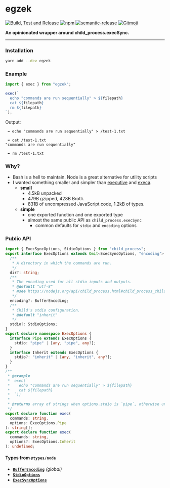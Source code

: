 # egzek

[![Build, Test and Release](https://github.com/hasparus/egzek/workflows/Build,%20Test%20and%20Release/badge.svg)](https://github.com/hasparus/egzek/actions?query=workflow%3A%22Build+and+Test%22)
[![npm](https://img.shields.io/npm/v/egzek.svg)](https://www.npmjs.com/egzek)
[![semantic-release](https://img.shields.io/badge/%20%20%F0%9F%93%A6%F0%9F%9A%80-semantic--release-e10079.svg)](https://github.com/semantic-release/semantic-release)
[![Gitmoji](https://img.shields.io/badge/gitmoji-%20😜%20😍-FFDD67.svg?style=flat-square)](https://gitmoji.carloscuesta.me/)

**An opinionated wrapper around child_process.execSync.**

---

### Installation

```sh
yarn add --dev egzek
```

### Example

```ts
import { exec } from "egzek";

exec(`
  echo "commands are run sequentially" > ${filepath}
  cat ${filepath}
  rm ${filepath}
`);
```

Output:

```
 ➡ echo "commands are run sequentially" > /test-1.txt

 ➡ cat /test-1.txt
"commands are run sequentially"

 ➡ rm /test-1.txt
```

### Why?

- Bash is a hell to maintain. Node is a great alternative for utility scripts
- I wanted something smaller and simpler than [executive](https://www.npmjs.com/package/executive) and [execa](https://www.npmjs.com/package/execa).
  - **small**
    - 4.5kB unpacked
    - 479B gzipped, 428B Brotli.
    - 831B of uncompressed JavaScript code, 1.2kB of types.
  - **simple**
    - one exported function and one exported type
    - almost the same public API as `child_process.execSync`
      - common defaults for `stdio` and `encoding` options

### Public API

```ts
import { ExecSyncOptions, StdioOptions } from "child_process";
export interface ExecOptions extends Omit<ExecSyncOptions, "encoding"> {
  /**
   * A directory in which the commands are run.
   */
  dir?: string;
  /**
   * The encoding used for all stdio inputs and outputs.
   * @default "utf-8"
   * @see https://nodejs.org/api/child_process.html#child_process_child_process_execsync_command_options
   */
  encoding?: BufferEncoding;
  /**
   * Child's stdio configuration.
   * @default "inherit"
   */
  stdio?: StdioOptions;
}
export declare namespace ExecOptions {
  interface Pipe extends ExecOptions {
    stdio: "pipe" | [any, "pipe", any?];
  }
  interface Inherit extends ExecOptions {
    stdio?: "inherit" | [any, "inherit", any?];
  }
}
/**
 * @example
 *  exec(`
 *    echo "commands are run sequentially" > ${filepath}
 *    cat ${filepath}
 *  `);
 *
 * @returns array of strings when options.stdio is `pipe`, otherwise undefined
 */
export declare function exec(
  commands: string,
  options: ExecOptions.Pipe
): string[];
export declare function exec(
  commands: string,
  options?: ExecOptions.Inherit
): undefined;
```

#### Types from `@types/node`

- [**`BufferEncoding`**](https://github.com/DefinitelyTyped/DefinitelyTyped/blob/7b08f4588e8f60c2668e39f97b4ba740f5f2b087/types/node/globals.d.ts#L236) _(global)_
- [**`StdioOptions`**](https://github.com/DefinitelyTyped/DefinitelyTyped/blob/7b08f4588e8f60c2668e39f97b4ba740f5f2b087/types/node/child_process.d.ts#L99)
- [**`ExecSyncOptions`**](https://github.com/DefinitelyTyped/DefinitelyTyped/blob/7b08f4588e8f60c2668e39f97b4ba740f5f2b087/types/node/child_process.d.ts#L326)
